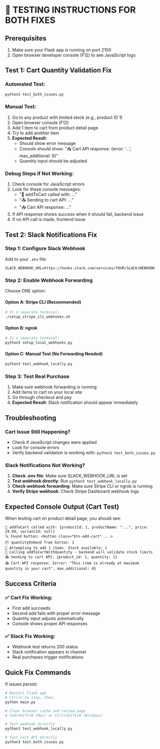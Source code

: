 # 🧪 TESTING INSTRUCTIONS FOR BOTH FIXES

## Prerequisites
1. Make sure your Flask app is running on port 2100
2. Open browser developer console (F12) to see JavaScript logs

## Test 1: Cart Quantity Validation Fix

### Automated Test:
```bash
python3 test_both_issues.py
```

### Manual Test:
1. Go to any product with limited stock (e.g., product ID 1)
2. Open browser console (F12)
3. Add 1 item to cart from product detail page
4. Try to add another item
5. **Expected Result**: 
   - Should show error message
   - Console should show: "📥 Cart API response: {error: '...', max_additional: 0}"
   - Quantity input should be adjusted

### Debug Steps if Not Working:
1. Check console for JavaScript errors
2. Look for these console messages:
   - "🛒 addToCart called with: ..."
   - "📤 Sending to cart API: ..."
   - "📥 Cart API response: ..."
3. If API response shows success when it should fail, backend issue
4. If no API call is made, frontend issue

## Test 2: Slack Notifications Fix

### Step 1: Configure Slack Webhook
Add to your `.env` file:
```
SLACK_WEBHOOK_URL=https://hooks.slack.com/services/YOUR/SLACK/WEBHOOK
```

### Step 2: Enable Webhook Forwarding
Choose ONE option:

#### Option A: Stripe CLI (Recommended)
```bash
# In a separate terminal:
./setup_stripe_cli_webhooks.sh
```

#### Option B: ngrok
```bash
# In a separate terminal:
python3 setup_local_webhooks.py
```

#### Option C: Manual Test (No Forwarding Needed)
```bash
python3 test_webhook_locally.py
```

### Step 3: Test Real Purchase
1. Make sure webhook forwarding is running
2. Add items to cart on your local site
3. Go through checkout and pay
4. **Expected Result**: Slack notification should appear immediately

## Troubleshooting

### Cart Issue Still Happening?
- Check if JavaScript changes were applied
- Look for console errors
- Verify backend validation is working with: `python3 test_both_issues.py`

### Slack Notifications Not Working?
1. **Check .env file**: Make sure SLACK_WEBHOOK_URL is set
2. **Test webhook directly**: Run `python3 test_webhook_locally.py`
3. **Check webhook forwarding**: Make sure Stripe CLI or ngrok is running
4. **Verify Stripe webhook**: Check Stripe Dashboard webhook logs

## Expected Console Output (Cart Test)

When testing cart on product detail page, you should see:
```
🛒 addToCart called with: {productId: 1, productName: "...", price: 29.99, variantId: null}
🔍 Found button: <button class="btn-add-cart" ...>
📦 quantityOnHand from button: 1
🔢 Attempting to add 1 items. Stock available: 1
🚀 Calling addToCartWithQuantity - backend will validate stock limits
📤 Sending to cart API: {product_id: 1, quantity: 1}
📥 Cart API response: {error: "This item is already at maximum quantity in your cart", max_additional: 0}
```

## Success Criteria

### ✅ Cart Fix Working:
- First add succeeds
- Second add fails with proper error message
- Quantity input adjusts automatically
- Console shows proper API responses

### ✅ Slack Fix Working:
- Webhook test returns 200 status
- Slack notification appears in channel
- Real purchases trigger notifications

## Quick Fix Commands

If issues persist:

```bash
# Restart Flask app
# Ctrl+C to stop, then:
python main.py

# Clear browser cache and reload page
# Cmd+Shift+R (Mac) or Ctrl+Shift+R (Windows)

# Test webhook directly
python3 test_webhook_locally.py

# Test cart API directly
python3 test_both_issues.py
```